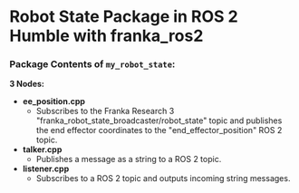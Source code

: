 # Robot State Package in ROS 2 Humble with franka_ros2

### Package Contents of `my_robot_state`:

**3 Nodes:**
* **ee_position.cpp**  
   * Subscribes to the Franka Research 3 "franka_robot_state_broadcaster/robot_state" topic and publishes the end effector coordinates to the "end_effector_position" ROS 2 topic.
* **talker.cpp**  
   * Publishes a message as a string to a ROS 2 topic.
* **listener.cpp**  
   * Subscribes to a ROS 2 topic and outputs incoming string messages.